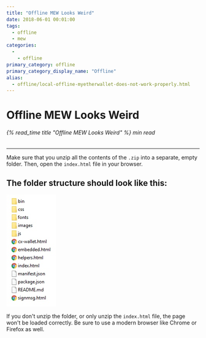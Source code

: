 ```yaml
---
title: "Offline MEW Looks Weird"
date: 2018-06-01 00:01:00
tags:
  - offline
  - mew
categories:
  - 
    - offline
primary_category: offline
primary_category_display_name: "Offline"
alias:
  - offline/local-offline-myetherwallet-does-not-work-properly.html
---
```


# **Offline MEW Looks Weird**

###### {% read_time title "Offline MEW Looks Weird" %} min read

* * *

Make sure that you unzip all the contents of the `.zip` into a separate, empty folder. Then, open the `index.html` file in your browser.

## **The folder structure should look like this:**

<img src="/images/posts/offline/Wb08Tm3.jpg" width="" />

If you don't unzip the folder, or only unzip the `index.html` file, the page won't be loaded correctly. Be sure to use a modern browser like Chrome or Firefox as well.